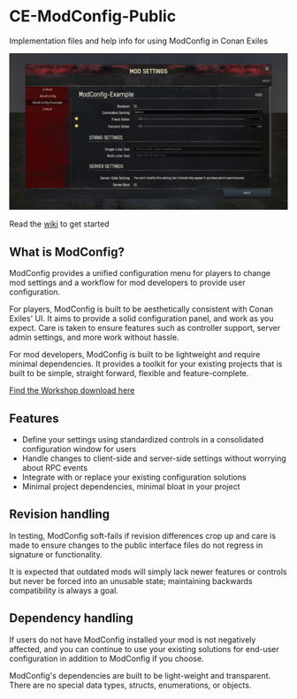 # CE-ModConfig-Public
Implementation files and help info for using ModConfig in Conan Exiles

![](https://github.com/rvIceBreaker/CE-ModConfig-Public/blob/main/help/img/readme_preview1.png)

Read the [wiki](https://github.com/rvIceBreaker/CE-ModConfig-Public/wiki) to get started

## What is ModConfig?

ModConfig provides a unified configuration menu for players to change mod settings and a workflow for mod developers to provide user configuration.

For players, ModConfig is built to be aesthetically consistent with Conan Exiles' UI. It aims to provide a solid configuration panel, and work as you expect. Care is taken to ensure features such as controller support, server admin settings, and more work without hassle.

For mod developers, ModConfig is built to be lightweight and require minimal dependencies. It provides a toolkit for your existing projects that is built to be simple, straight forward, flexible and feature-complete.

[Find the Workshop download here](https://steamcommunity.com/sharedfiles/filedetails/?id=2677532812)

## Features

* Define your settings using standardized controls in a consolidated configuration window for users
* Handle changes to client-side and server-side settings without worrying about RPC events
* Integrate with or replace your existing configuration solutions
* Minimal project dependencies, minimal bloat in your project

## Revision handling

In testing, ModConfig soft-fails if revision differences crop up and care is made to ensure changes to the public interface files do not regress in signature or functionality.

It is expected that outdated mods will simply lack newer features or controls but never be forced into an unusable state; maintaining backwards compatibility is always a goal.

## Dependency handling

If users do not have ModConfig installed your mod is not negatively affected, and you can continue to use your existing solutions for end-user configuration in addition to ModConfig if you choose.

ModConfig's dependencies are built to be light-weight and transparent. There are no special data types, structs, enumerations, or objects.
